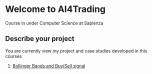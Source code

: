 # Welcome to AI4Trading
Course in under Computer Science at Sapienza 

## Describe your project

You are currently view my project and case studies developed in this courses 


1) [Bollinger Bands and Buy/Sell signal](https://github.com/fedeghigo/AI4Trading/blob/master/1.Bollinger%20bands.ipynb )
